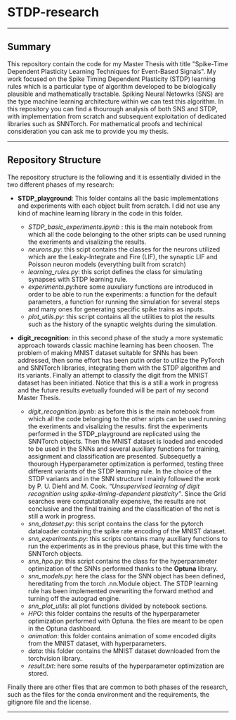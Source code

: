 # STDP-research
---
## Summary


This repository contain the code for my Master Thesis with title "Spike-Time Dependent Plasticity Learning Techniques for Event-Based Signals".
My work focused on the Spike Timing Dependent Plasticity (STDP) learning rules which is a particular type of algorithm developed to be biologically plausible and mathematically tractable. Spiking Neural Netowrks (SNS) are the type machine learning architecture within we can test this algorithm. In this repository you can find a thourough analysis of both SNS and STDP, with implementation from scratch and subsequent exploitation of dedicated libraries such as SNNTorch. For mathematical proofs and techinical consideration you can ask me to provide you my thesis.

---
## Repository Structure

The repository structure is the following and it is essentially divided in the two different phases of my research:

- **STDP_playground**: This folder contains all the basic implementations and experiments with each object built from scratch. I did not use any kind of machine learning library in the code in this folder.
  - *STDP_basic_experiments.ipynb* : this is the main notebook from which all the code belonging to the other sripts can be used running the exeriments and visalizing the results.
  - *neurons.py*: this scipt contains the classes for the neurons utilized which are the Leaky-Integrate and Fire (LIF), the synaptic LIF and Poisson neuron models (everything built from scratch) 
  - *learning_rules.py*: this script defines the class for simulating synapses with STDP learning rule.
  - *experiments.py*:here some auxuliary functions are introduced in order to be able to run the experiments: a function for the default parameters, a function for running the simulation for several steps and many ones for generating specific spike trains as inputs.
  - *plot_utils.py*: this script contains all the utilities to plot the results such as the history of the synaptic weights during the simulation.


- **digit_recognition**: in this second phase of the study a more systematic approach towards classic machine learning has been choosen. The problem of making MNIST dataset suitable for SNNs has been addressed, then some effort has been putin order to utilize the PyTorch and SNNTorch libraries, integrating them with the STDP algorithm and its variants. Finally an attempt to classify the digit from the MNIST dataset has been initiated. Notice that this is a still a work in progress and the future results evetually founded will be part of my second Master Thesis.
  - *digit_recognition.ipynb*: as before this is the main notebook from which all the code belonging to the other sripts can be used running the exeriments and visalizing the results. first the experiments performed in the STDP_playground are replicated using the SNNTorch objects. Then the MNIST dataset is loaded and encoded to be used in the SNNs and several auxiliary functions for training, assignment and classification are presented. Subsequetly a thourough Hyperparameter optimization is performed, testing three different variants of the STDP learning rule. In the choice of the STDP variants and in the SNN structure I mainly followed the work by P. U. Diehl and M. Cook. *“Unsupervised learning of digit recognition using spike-timing-dependent plasticity”*. Since the Grid searches were computationally expensive, the results are not conclusive and the final training and the classification of the net is still a work in progress.
  - *snn_dataset.py*: this script contains the class for the pytorch dataloader containing the spike rate encoding of the MNIST dataset.
  - *snn_experiments.py*: this scripts contains many auxiliary functions to run the experiments as in the previous phase, but this time with the SNNTorch objects. 
  - *snn_hpo.py*: this script contains the class for the hyperparameter optimization of the SNNs performed thanks to the **Optuna** library.
  - *snn_models.py*: here the class for the SNN object has been defined, hereditating from the torch .nn.Module object. The STDP learning rule has been implemented overwriting the forward method and turning off the autograd engine.
  - *snn_plot_utils*: all plot functions divided by notebook sections.  
  - *HPO*: this folder contains the results of the hyperparameter optimization performed with Optuna. the files are meant to be open in the Optuna dashboard.
  - *animation*: this folder contains animation of some encoded digits from the MNIST dataset, with hyperparameters.
  - *data*: this folder contains the MNIST dataset downloaded from the torchvision library.
  - *result.txt*: here some results of the hyperparameter optimization are stored.

Finally there are other files that are common to both phases of the research, such as the files for the conda environment and the requirements, the gitignore file and the license.


---

 





